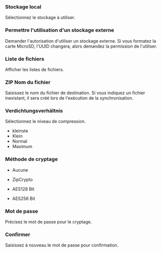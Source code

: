 ### Stockage local

Sélectionnez le stockage à utiliser. 

### Permettre l'utilisation d'un stockage externe

Demander l'autorisation d'utiliser un stockage externe. Si vous formatez la carte MicroSD, l'UUID changera, alors demandez la permission de l'utiliser. 

### Liste de fichiers

Afficher les listes de fichiers. 

### ZIP Nom du fichier

Saisissez le nom du fichier de destination. Si vous indiquez un fichier inexistant, il sera créé lors de l'exécution de la synchronisation. 

### Verdichtungsverhältnis

Sélectionnez le niveau de compression.

- kleinste
- Klein
- Normal
- Maximum

### Méthode de cryptage

- Aucune

- ZipCrypto

- AES128 Bit

- AES256 Bit 

### Mot de passe

Précisez le mot de passe pour le cryptage. 

### Confirmer

Saisissez à nouveau le mot de passe pour confirmation. 
